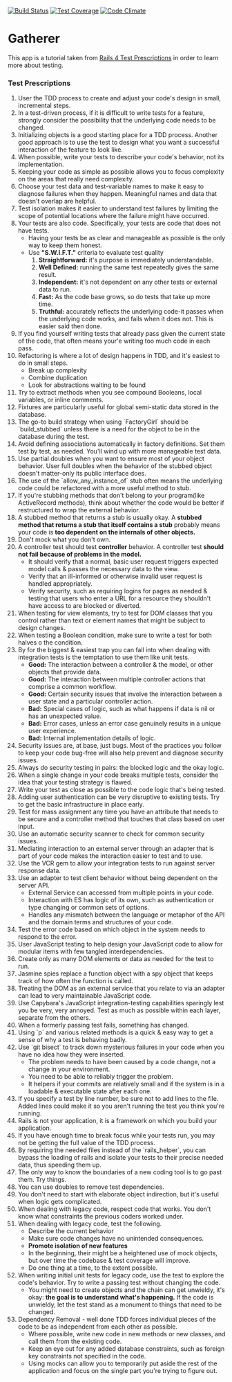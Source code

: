 [![Build Status](https://travis-ci.org/alejandroereyes/gatherer.svg?branch=master)](https://travis-ci.org/alejandroereyes/gatherer)  [![Test Coverage](https://codeclimate.com/github/alejandroereyes/gatherer/badges/coverage.svg)](https://codeclimate.com/github/alejandroereyes/gatherer/coverage)  [![Code Climate](https://codeclimate.com/github/alejandroereyes/gatherer/badges/gpa.svg)](https://codeclimate.com/github/alejandroereyes/gatherer)

# Gatherer
  This app is a tutorial taken from [Rails 4 Test Prescriptions](https://pragprog.com/book/nrtest2/rails-4-test-prescriptions) in order to learn more about testing.

### Test Prescriptions
  <ol>
    <li>User the TDD process to create and adjust your code's design in small, incremental steps.</li>
    <li>In a test-driven process, if it is difficult to write tests for a feature, strongly consider the possibility that the underlying code needs to be changed.</li>
    <li>Initializing objects is a good starting place for a TDD process. Another good approach is to use the test to design what you want a successful interaction of the feature to look like.</li>
    <li>When possible, write your tests to describe your code's behavior, not its implementation.</li>
    <li>Keeping your code as simple as possible allows you to focus complexity on the areas that really need complexity.</li>
    <li>Choose your test data and test-variable names to make it easy to diagnose failures when they happen. Meaningful names and data that doesn't overlap are helpful.</li>
    <li>Test isolation makes it easier to understand test failures by limiting the scope of potential locations where the failure might have occurred.</li>
    <li>Your tests are also code. Specifically, your tests are code that does not have tests.
      <ul>
        <li>Having your tests be as clear and manageable as possible is the only way to keep them honest.</li>
        <li>Use <b>"S.W.I.F.T."</b> criteria to evaluate test quality
          <ol>
            <li><b>Straightforward:</b> it's purpose is immediately understandable.</li>
            <li><b>Well Defined:</b> running the same test repeatedly gives the same result.</li>
            <li><b>Independent:</b> it's not dependent on any other tests or external data to run.</li>
            <li><b>Fast:</b> As the code base grows, so do tests that take up more time.</li>
            <li><b>Truthful:</b> accurately reflects the underlying code-it passes when the underlying code works, and fails when it does not. This is easier said then done.</li>
          </ol>
        </li>
      </ul>
    </li>
    <li>If you find yourself writing tests that already pass given the current state of the code, that often means your'e writing too much code in each pass.</li>
    <li>Refactoring is where a lot of design happens in TDD, and it's easiest to do in small steps.
      <ul>
      <li>Break up complexity</li>
      <li>Combine duplication</li>
      <li>Look for abstractions waiting to be found</li>
      </ul>
    </li>
    <li>Try to extract methods when you see compound Booleans, local variables, or inline comments.</li>
    <li>Fixtures are particularly useful for global semi-static data stored in the database.</li>
    <li>The go-to build strategy when using `FactoryGirl` should be `build_stubbed` unless there is a need for the object to be in the database during the test.</li>
    <li>Avoid defining associations automatically in factory definitions. Set them test by test, as needed. You'll wind up with more manageable test data.</li>
    <li>Use partial doubles when you want to ensure most of your object behavior. User full doubles when the behavior of the stubbed object doesn't matter-only its public interface does.</li>
    <li>The use of the `allow_any_instance_of` stub often means the underlying code could be refactored with a more useful method to stub.</li>
    <li>If you're stubbing methods that don't belong to your program(like ActiveRecord methods), think about whether the code would be better if restructured to wrap the external behavior.</li>
    <li>A stubbed method that returns a stub is usually okay. A <b>stubbed method that returns a stub that itself contains a stub</b> probably means your code is <b>too dependent on the internals of other objects.</b></li>
    <li>Don't mock what you don't own.</li>
    <li>A controller test should test <b>controller</b> behavior. A controller test <b>should not fail because of problems in the model.</b>
      <ul>
        <li>It should verify that a normal, basic user request triggers expected model calls & passes the necessary data to the view.</li>
        <li>Verify that an ill-informed or otherwise invalid user request is handled appropriately.</li>
        <li>Verify security, such as requiring logins for pages as needed & testing that users who enter a URL for a resource they shouldn't have access to are blocked or diverted.</li>
      </ul>
    </li>
    <li>When testing for view elements, try to test for DOM classes that you control rather than text or element names that might be subject to design changes.</li>
    <li>When testing a Boolean condition, make sure to write a test for both halves o the condition.</li>
    <li>By for the biggest & easiest trap you can fall into when dealing with integration tests is the temptation to use them like unit tests.
      <ul>
        <li><b>Good:</b> The interaction between a controller & the model, or other objects that provide data.</li>
        <li><b>Good:</b> The interaction between multiple controller actions that comprise a common workflow.</li>
        <li><b>Good:</b> Certain security issues that involve the interaction between a user state and a particular controller action.</li>
        <li><b>Bad:</b> Special cases of logic, such as what happens if data is nil or has an unexpected value.</li>  
        <li><b>Bad:</b> Error cases, unless an error case genuinely results in a unique user experience.</li>
        <li><b>Bad:</b> Internal implementation details of logic.</li>
      </ul>
    </li>
    <li>Security issues are, at base, just bugs. Most of the practices you follow to keep your code bug-free will also help prevent and diagnose security issues.</li>
    <li>Always do security testing in pairs: the blocked logic and the okay logic.</li>
    <li>When a single change in your code breaks multiple tests, consider the idea that your testing strategy is flawed.</li>
    <li>Write your test as close as possible to the code logic that's being tested.</li>
    <li>Adding user authentication can be very disruptive to existing tests. Try to get the basic infrastructure in place early.</li>
    <li>Test for mass assignment any time you have an attribute that needs to be secure and a controller method that touches that class based on user input.</li>
    <li>Use an automatic security scanner to check for common security issues.</li>
    <li>Mediating interaction to an external server through an adapter that is part of your code makes the interaction easier to test and to use.</li>
    <li>Use the VCR gem to allow your integration tests to run against server response data.</li>
    <li>Use an adapter to test client behavior without being dependent on the server API.
      <ul>
        <li>External Service can accessed from multiple points in your code.</li>
        <li>Interaction with ES has logic of its own, such as authentication or type changing or common sets of options.</li>
        <li>Handles any mismatch between the language or metaphor of the API and the domain terms and structures of your code.</li>
      </ul>
    </li>
    <li>Test the error code based on which object in the system needs to respond to the error.</li>
    <li>User JavaScript testing to help design your JavaScript code to allow for modular items with few tangled interdependencies.</li>
    <li>Create only as many DOM elements or data as needed for the test to run.</li>
    <li>Jasmine spies replace a function object with a spy object that keeps track of how often the function is called.</li>
    <li>Treating the DOM as an external service that you relate to via an adapter can lead to very maintainable JavaScript code.</li>
    <li>Use Capybara's JavaScript integration-testing capabilities sparingly lest you be very, very annoyed. Test as much as possible within each layer, separate from the others.</li>
    <li>When a formerly passing test fails, something has changed.</li>
    <li>Using `p` and various related methods is a quick & easy way to get a sense of why a test is behaving badly.</li>
    <li>Use `git bisect` to track down mysterious failures in your code when you have no idea how they were inserted.
      <ul>
      <li>The problem needs to have been caused by a code change, not a change in your environment.</li>
      <li>You need to be able to reliably trigger the problem.</li>
      <li>It helpers if your commits are relatively small and if the system is in a loadable & executable state after each one.</li>
      </ul>
    </li>
    <li>If you specify a test by line number, be sure not to add lines to the file. Added lines could make it so you aren't running the test you think you're running.</li>
    <li>Rails is not your application, it is a framework on which you build your application.</li>
    <li>If you have enough time to break focus while your tests run, you may not be getting the full value of the TDD process.</li>
    <li>By requiring the needed files instead of the `rails_helper`, you can bypass the loading of rails and isolate your tests to their precise needed data, thus speeding them up.</li>
    <li>The only way to know the boundaries of a new coding tool is to go past them. Try things.</li>
    <li>You can use doubles to remove test dependencies.</li>
    <li>You don't need to start with elaborate object indirection, but it's useful when logic gets complicated.</li>
    <li>When dealing with legacy code, respect code that works. You don't know what constraints the previous coders worked under.</li>
    <li>When dealing with legacy code, test the following.
      <ul>
        <li>Describe the current behavior</li>
        <li>Make sure code changes have no unintended consequences.</li>
        <li><b>Promote isolation of new features</b></li>
        <li>In the beginning, their might be a heightened use of mock objects, but over time the codebase & test coverage will improve.</li>
        <li>Do one thing at a time, to the extent possible.</li>
      </ul>
    </li>
    <li>When writing initial unit tests for legacy code, use the test to explore the code's behavior. Try to write a passing test without changing the code.
      <ul>
        <li>You might need to create objects and the chain can get unwieldy, it's okay: <b>the goal is to understand what's happening.</b> If the code is unwieldy, let the test stand as a monument to things that need to be changed.</li>
      </ul>
    </li>
    <li>Dependency Removal - well done TDD forces individual pieces of the code to be as independent from each other as possible.
      <ul>
        <li>Where possible, write new code in new methods or new classes, and call them from the existing code.</li>
        <li>Keep an eye out for any added database constraints, such as foreign key constraints not specified in the code.</li>
        <li>Using mocks can allow you to temporarily put aside the rest of the application and focus on the single part you're trying to figure out.</li>
      </ul>
    </li>
  </ol>
